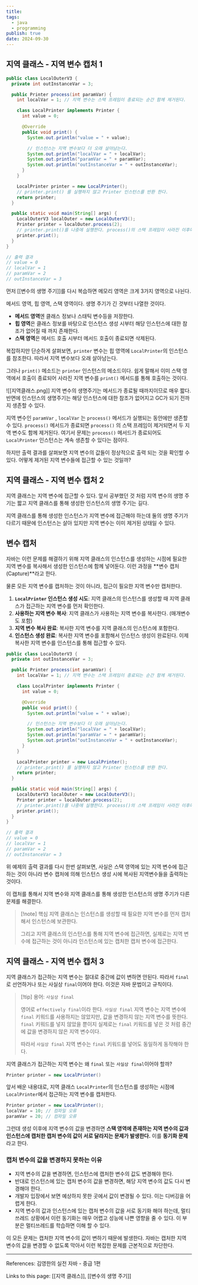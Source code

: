 ```yaml
---
title:
tags:
  - java
  - programming
publish: true
date: 2024-09-30
---
```


## 지역 클래스 - 지역 변수 캡처 1

```java title="LocalOuterV3.java"
public class LocalOuterV3 {
  private int outInstanceVar = 3;

  public Printer process(int paramVar) {
    int localVar = 1; // 지역 변수는 스택 프레임이 종료되는 순간 함께 제거된다.

    class LocalPrinter implements Printer {
      int value = 0;

      @Override
      public void print() {
        System.out.println("value = " + value);

        // 인스턴스는 지역 변수보다 더 오래 살아남는다.
        System.out.println("localVar = " + localVar);
        System.out.println("paramVar = " + paramVar);
        System.out.println("outInstanceVar = " + outInstanceVar);
      }
    }

    LocalPrinter printer = new LocalPrinter();
    // printer.print() 를 실행하지 않고 Printer 인스턴스를 반환 한다.
    return printer;
  }

  public static void main(String[] args) {
    LocalOuterV3 localOuter = new LocalOuterV3();
    Printer printer = localOuter.process(2);
    // printer.print()를 나중에 실행한다. process()의 스택 프레임이 사라진 이후에 실행
    printer.print();
  }
}

// 출력 결과
// value = 0
// localVar = 1
// paramVar = 2
// outInstanceVar = 3
```

먼저 [[변수의 생명 주기]]를 다시 복습하면 메모리 영역은 크게 3가지 영역으로 나뉜다.

메서드 영역, 힙 영역, 스택 영역이다. 생명 주기가 긴 것부터 나열한 것이다.

- **메서드 영역**엔 클래스 정보나 스태틱 변수등을 저장한다.
- **힙 영역**은 클래스 정보를 바탕으로 인스턴스 생성 시부터 해당 인스턴스에 대한 참조가 없어질 때 까지 존재한다.
- **스택 영역**은 메서드 호출 시부터 메서드 호출이 종료되면 삭제된다.

복잡하지만 단순하게 살펴보면, `printer` 변수는 힙 영역에 `LocalPrinter`의 인스턴스를 참조한다. 따라서 지역 변수보다 오래 살아남는다.

그러나 `print()` 메소드는 `printer` 인스턴스의 메소드이다. 쉽게 말해서 이미 스택 영역에서 호출이 종료되어 사라진 지역 변수를 `print()` 메서드를 통해 호출하는 것이다.

![[지역클래스.png]]
지역 변수의 생명주기는 메서드가 종료될 때까지이므로 매우 짧다. 반면에 인스턴스의 생명주기는 해당 인스턴스에 대한 참조가 없어지고 GC가 되기 전까지 생존할 수 있다.

지역 변수인 `paramVar` , `localVar` 는 `process()` 메서드가 실행되는 동안에만 생존할 수 있다. `process()` 메서드가 종료되면 `process()` 의 스택 프레임이 제거되면서 두 지역 변수도 함께 제거된다. 여기서 문제는 `process()` 메서드가 종료되어도 `LocalPrinter` 인스턴스는 계속 생존할 수 있다는 점이다.

하지만 출력 결과를 살펴보면 지역 변수의 값들이 정상적으로 출력 되는 것을 확인할 수 있다.
어떻게 제거된 지역 변수들에 접근할 수 있는 것일까?

## 지역 클래스 - 지역 변수 캡처 2

지역 클래스는 지역 변수에 접근할 수 있다. 앞서 공부했던 것 처럼 지역 변수의 생명 주기는 짧고 지역 클래스를 통해 생성한 인스턴스의 생명 주기는 길다.

지역 클래스를 통해 생성한 인스턴스가 지역 변수에 접근해야 하는데 둘의 생명 주기가 다르기 때문에 인스턴스는 살아 있지만 지역 변수는 이미 제거된 상태일 수 있다.

## 변수 캡처

자바는 이런 문제를 해결하기 위해 지역 클래스의 인스턴스를 생성하는 시점에 필요한 지역 변수를 복사해서 생성한 인스턴스에 함께 넣어둔다. 이런 과정을 **변수 캡처(Capture)**라고 한다.

물론 모든 지역 변수를 캡처하는 것이 아니라, 접근이 필요한 지역 변수만 캡처한다.

1. **`LocalPrinter` 인스턴스 생성 시도**: 지역 클래스의 인스턴스를 생성할 때 지역 클래스가 접근하는 지역 변수를 먼저 확인한다.
2. **사용하는 지역 변수 복사**: 지역 클래스가 사용하는 지역 변수를 복사한다. (매개변수도 포함)
3. **지역 변수 복사 완료**: 복사한 지역 변수를 지역 클래스의 인스턴스에 포함한다.
4. **인스턴스 생성 완료**: 복사한 지역 변수를 포함해서 인스턴스 생성이 완료된다. 이제 복사한 지역 변수를 인스턴스를 통해 접근할 수 있다.

```java title="LocalOuterV3.java"
public class LocalOuterV3 {
  private int outInstanceVar = 3;

  public Printer process(int paramVar) {
    int localVar = 1; // 지역 변수는 스택 프레임이 종료되는 순간 함께 제거된다.

    class LocalPrinter implements Printer {
      int value = 0;

      @Override
      public void print() {
        System.out.println("value = " + value);

        // 인스턴스는 지역 변수보다 더 오래 살아남는다.
        System.out.println("localVar = " + localVar);
        System.out.println("paramVar = " + paramVar);
        System.out.println("outInstanceVar = " + outInstanceVar);
      }
    }

    LocalPrinter printer = new LocalPrinter();
    // printer.print() 를 실행하지 않고 Printer 인스턴스를 반환 한다.
    return printer;
  }

  public static void main(String[] args) {
    LocalOuterV3 localOuter = new LocalOuterV3();
    Printer printer = localOuter.process(2);
    // printer.print()를 나중에 실행한다. process()의 스택 프레임이 사라진 이후에 실행
    printer.print();
  }
}

// 출력 결과
// value = 0
// localVar = 1
// paramVar = 2
// outInstanceVar = 3
```

위 예제의 출력 결과를 다시 한번 살펴보면, 사실은 스택 영역에 있는 지역 변수에 접근하는 것이 아니라 변수 캡처에 의해 인스턴스 생성 시에 복사된 지역변수들을 출력하는 것이다.

이 캡처를 통해서 지역 변수와 지역 클래스를 통해 생성한 인스턴스의 생명 주기가 다른 문제를 해결한다.

> [!note] 핵심
> 지역 클래스는 인스턴스를 생성할 때 필요한 지역 변수를 먼저 캡처해서 인스턴스에 보관한다.
>
> 그리고 지역 클래스의 인스턴스를 통해 지역 변수에 접근하면, 실제로는 지역 변수에 접근하는 것이 아니라 인스턴스에 있는 캡처한 캡처 변수에 접근한다.

## 지역 클래스 - 지역 변수 캡처 3

지역 클래스가 접근하는 지역 변수는 절대로 중간에 값이 변하면 안된다. 따라서 `final`로 선언하거나 또는 사실상 `final`이어야 한다. 이것은 자바 문법이고 규칙이다.

> [!tip] 용어: `사실상 final`
>
> 영어로 `effectively final`이라 한다. `사실상 final` 지역 변수는 지역 변수에 `final` 키워드를 사용하지는 않았지만, 값을 변경하지 않는 지역 변수를 뜻한다. `final` 키워드를 넣지 않았을 뿐이지 실제로는 `final` 키워드를 넣은 것 처럼 중간에 값을 변경하지 않은 지역 변수이다.
>
> 따라서 `사실상 final` 지역 변수는 `final` 키워드를 넣어도 동일하게 동작해야 한다.

지역 클래스가 접근하는 지역 변수는 왜 `final` 또는 `사실상 final`이어야 할까?

```java
Printer printer = new LocalPrinter()
```

앞서 배운 내용대로, 지역 클래스 `LocalPrinter`의 인스턴스를 생성하는 시점에 `LocalPrinter`에서 접근하는 지역 변수를 캡처한다.

```java
Printer printer = new LocalPrinter();
localVar = 10; // 컴파일 오류
paramVar = 20; // 컴파일 오류
```

그런데 생성 이후에 지역 변수의 값을 변경하면 **스택 영역에 존재하는 지역 변수의 값과 인스턴스에 캡처한 캡처 변수의 값이 서로 달라지는 문제가 발생한다.** 이를 **동기화 문제**라고 한다.

### 캡처 변수의 값을 변경하지 못하는 이유

- 지역 변수의 값을 변경하면, 인스턴스에 캡처한 변수의 값도 변경해야 한다.
- 반대로 인스턴스에 있는 캡처 변수의 값을 변경하면, 해당 지역 변수의 값도 다시 변경해야 한다.
- 개발자 입장에서 보면 예상하지 못한 곳에서 값이 변경될 수 있다. 이는 디버깅을 어렵게 한다.
- 지역 변수의 값과 인스턴스에 있는 캡처 변수의 값을 서로 동기화 해야 하는데, 멀티쓰레드 상황에서 이런 동기화는 매우 어렵고 성능에 나쁜 영향을 줄 수 있다. 이 부분은 멀티쓰레드를 학습하면 이해 할 수 있다.

이 모든 문제는 캡처한 지역 변수의 값이 변하기 때문에 발생한다. 자바는 캡처한 지역 변수의 값을 변경할 수 없도록 막아서 이런 복잡한 문제를 근본적으로 차단한다.

---

References: 김영한의 실전 자바 - 중급 1편

Links to this page: [[지역 클래스]], [[변수의 생명 주기]]
